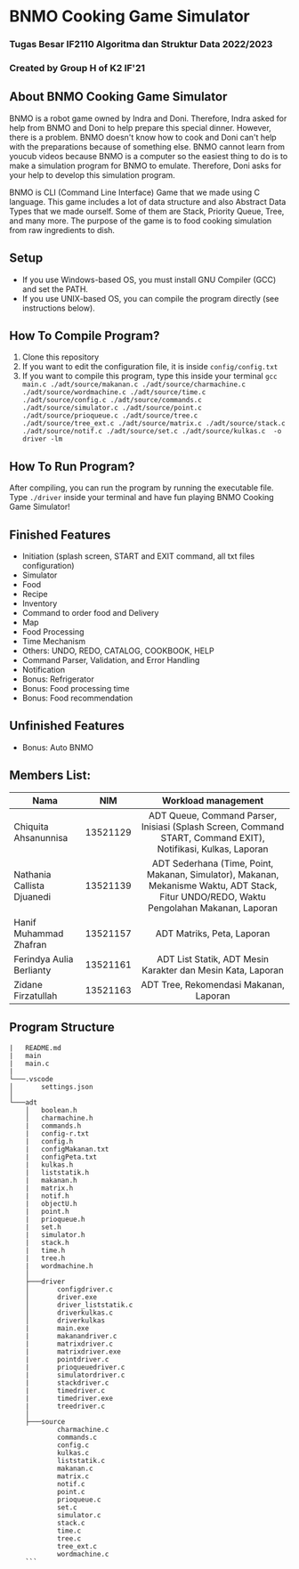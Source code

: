 # BNMO Cooking Game Simulator

### Tugas Besar IF2110 Algoritma dan Struktur Data 2022/2023
### Created by Group H of K2 IF'21

## About BNMO Cooking Game Simulator
BNMO is a robot game owned by Indra and Doni. Therefore, Indra asked for help from BNMO and Doni to help prepare this special dinner. However, there is a problem. BNMO doesn't know how to cook and Doni can't help with the preparations because of something else. BNMO cannot learn from youcub videos because BNMO is a computer so the easiest thing to do is to make a simulation program for BNMO to emulate. Therefore, Doni asks for your help to develop this simulation program.

BNMO is CLI (Command Line Interface) Game that we made using C language. This game includes a lot of data structure and also Abstract Data Types that we made ourself. Some of them are Stack, Priority Queue, Tree, and many more. The purpose of the game is to food cooking simulation from raw ingredients to dish.

## Setup

- If you use Windows-based OS, you must install GNU Compiler (GCC) and set the PATH.
- If you use UNIX-based OS, you can compile the program directly (see instructions below).

## How To Compile Program?

1. Clone this repository
2. If you want to edit the configuration file, it is inside `config/config.txt`
3. If you want to compile this program, type this inside your terminal `gcc main.c ./adt/source/makanan.c ./adt/source/charmachine.c ./adt/source/wordmachine.c ./adt/source/time.c ./adt/source/config.c ./adt/source/commands.c ./adt/source/simulator.c ./adt/source/point.c ./adt/source/prioqueue.c ./adt/source/tree.c ./adt/source/tree_ext.c ./adt/source/matrix.c ./adt/source/stack.c ./adt/source/notif.c ./adt/source/set.c ./adt/source/kulkas.c  -o driver -lm`

## How To Run Program?
After compiling, you can run the program by running the executable file. Type `./driver` inside your terminal and have fun playing BNMO Cooking Game Simulator!

## Finished Features

- Initiation (splash screen, START and EXIT command, all txt files configuration)
- Simulator
- Food
- Recipe
- Inventory
- Command to order food and Delivery
- Map
- Food Processing
- Time Mechanism
- Others: UNDO, REDO, CATALOG, COOKBOOK, HELP
- Command Parser, Validation, and Error Handling
- Notification
- Bonus: Refrigerator
- Bonus: Food processing time
- Bonus: Food recommendation

## Unfinished Features
- Bonus: Auto BNMO

## Members List:

| Nama                           |   NIM    |                                                   Workload management                                                   |
| ------------------------------ | :------: | :---------------------------------------------------------------------------------------------------------------------: |
| Chiquita Ahsanunnisa       | 13521129 |                                     ADT Queue, Command Parser, Inisiasi (Splash Screen, Command START, Command EXIT), Notifikasi, Kulkas, Laporan                                   |
| Nathania Callista Djuanedi | 13521139 |                                     ADT Sederhana (Time, Point, Makanan, Simulator), Makanan, Mekanisme Waktu, ADT Stack, Fitur UNDO/REDO, Waktu Pengolahan Makanan, Laporan         |
| Hanif Muhammad Zhafran     | 13521157 |                                     ADT Matriks, Peta, Laporan                                                   |
| Ferindya Aulia Berlianty   | 13521161 |                                     ADT List Statik, ADT Mesin Karakter dan Mesin Kata, Laporan                  |
| Zidane Firzatullah         | 13521163 |                                     ADT Tree, Rekomendasi Makanan, Laporan                                       | 

## Program Structure

```
|   README.md
|   main
|   main.c
|
└───.vscode
│       settings.json
│
└───adt
    │   boolean.h
    │   charmachine.h
    |   commands.h
    |   config-r.txt
    |   config.h
    |   configMakanan.txt
    |   configPeta.txt
    |   kulkas.h
    |   liststatik.h
    |   makanan.h
    |   matrix.h
    |   notif.h
    |   objectU.h
    |   point.h
    |   prioqueue.h
    |   set.h
    |   simulator.h
    |   stack.h
    |   time.h
    |   tree.h
    |   wordmachine.h
    │
    ├───driver
    │       configdriver.c
    │       driver.exe
    │       driver_liststatik.c
    │       driverkulkas.c
    │       driverkulkas
    |       main.exe
    |       makanandriver.c
    |       matrixdriver.c
    |       matrixdriver.exe
    |       pointdriver.c
    |       prioqueuedriver.c
    |       simulatordriver.c
    |       stackdriver.c
    |       timedriver.c
    |       timedriver.exe
    |       treedriver.c
    │
    ├───source
            charmachine.c
            commands.c
            config.c
            kulkas.c
            liststatik.c
            makanan.c
            matrix.c
            notif.c
            point.c
            prioqueue.c
            set.c
            simulator.c
            stack.c
            time.c
            tree.c
            tree_ext.c
            wordmachine.c
    ```
